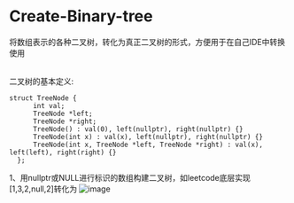 # Create-Binary-tree
将数组表示的各种二叉树，转化为真正二叉树的形式，方便用于在自己IDE中转换使用

<br>二叉树的基本定义:
```
struct TreeNode {
      int val;
      TreeNode *left;
      TreeNode *right;
      TreeNode() : val(0), left(nullptr), right(nullptr) {}
      TreeNode(int x) : val(x), left(nullptr), right(nullptr) {}
      TreeNode(int x, TreeNode *left, TreeNode *right) : val(x), left(left), right(right) {}
  };
```

1、用nullptr或NULL进行标识的数组构建二叉树，如leetcode底层实现<br>
[1,3,2,null,2]转化为
![image](https://user-images.githubusercontent.com/106227496/170201747-537b9b96-fa2b-4684-bbb6-9436a8ba8b06.png)


